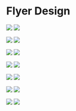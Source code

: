 # Flyer Design

![](<../.gitbook/assets/pamflet iyc FON.png>) ![](<../.gitbook/assets/pamflet Voice of Youth FON.png>)

![](<../.gitbook/assets/pamflet beasiswa FON 21.png>) ![](<../.gitbook/assets/pamflet ndr 21 FON.png>)

![](<../.gitbook/assets/pamflet ndr 21 FON.png>) ![](<../.gitbook/assets/fusion pamflet.png>)

![](<../.gitbook/assets/nhsl des 21\_2.png>) ![](<../.gitbook/assets/Pamflet NHSL NH.png>)

![](<../.gitbook/assets/flyer sosialisasi ikm smait.png>) ![](<../.gitbook/assets/flyer WP smait.png>)

![](<../.gitbook/assets/FLYER WEBINAR NH.png>) ![](<../.gitbook/assets/kuliah kebangsaan 1.png>)

![](<../.gitbook/assets/qurban bik 2022.png>) ![](<../.gitbook/assets/donasi yayasan palestina.png>)
